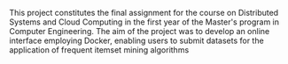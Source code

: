 This project constitutes the final assignment for the course on Distributed Systems and Cloud Computing in the first year of the Master's program in Computer Engineering. The aim of the project was to develop an online interface employing Docker, enabling users to submit datasets for the application of frequent itemset mining algorithms
